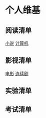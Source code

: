 # 个人维基

## 阅读清单

[小说](./ReadingList/Novel.md)
[计算机](./ReadingList/ComputerScience.md)

## 影视清单

[电影](./Movies/Movies.md)
[连续剧](./Movies/Serial.md)

## 实验清单

## 考试清单


